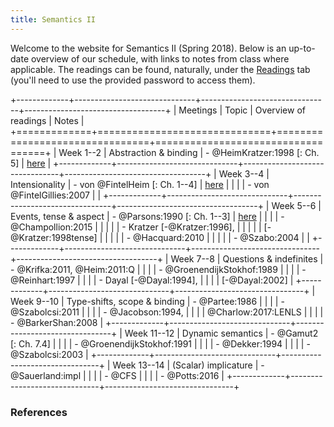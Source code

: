 ```yaml
---
title: Semantics II
---
```


Welcome to the website for Semantics II (Spring 2018). Below is an
up-to-date overview of our schedule, with links to notes from class where
applicable. The readings can be found, naturally, under the
[Readings](/readings.html) tab (you'll need to use the provided password to
access them).

<div class="pa3">
<div class="overflow-auto">

+-------------+------------------------------+--------------------------------+-----------------------------------+
| Meetings    | Topic                        | Overview of readings           | Notes                             |
+=============+==============================+================================+===================================+
| Week 1--2   | Abstraction & binding        | - @HeimKratzer:1998 [: Ch. 5]  | [here](/files/notes/01-22-18.pdf) |
+-------------+------------------------------+--------------------------------+-----------------------------------+
| Week 3--4   | Intensionality               | - von @FintelHeim [: Ch. 1--4] | [here](/files/notes/01-29-18.pdf) |
|             |                              | - von @FintelGillies:2007      |                                   |
+-------------+------------------------------+--------------------------------+-----------------------------------+
| Week 5--6   | Events, tense & aspect       | - @Parsons:1990 [: Ch. 1--3]   | [here](/files/notes/02-05-18.pdf) |
|             |                              | - @Champollion:2015            |                                   |
|             |                              | - Kratzer [-@Kratzer:1996],    |                                   |
|             |                              | [-@Kratzer:1998tense]          |                                   |
|             |                              | - @Hacquard:2010               |                                   |
|             |                              | - @Szabo:2004                  |                                   |
+-------------+------------------------------+--------------------------------+-----------------------------------+
| Week 7--8   | Questions & indefinites      | - @Krifka:2011, @Heim:2011:Q   |
|             |                              | - @GroenendijkStokhof:1989     |
|             |                              | - @Reinhart:1997               |
|             |                              | - Dayal [-@Dayal:1994],        |
|             |                              | [-@Dayal:2002]                 |
+-------------+------------------------------+--------------------------------+
| Week 9--10  | Type-shifts, scope & binding | - @Partee:1986                 |
|             |                              | - @Szabolcsi:2011              |
|             |                              | - @Jacobson:1994,              |
|             |                              | @Charlow:2017:LENLS            |
|             |                              | - @BarkerShan:2008             |
+-------------+------------------------------+--------------------------------+
| Week 11--12 | Dynamic semantics            | - @Gamut2 [: Ch. 7.4]          |
|             |                              | - @GroenendijkStokhof:1991     |
|             |                              | - @Dekker:1994                 |
|             |                              | - @Szabolcsi:2003              |
+-------------+------------------------------+--------------------------------+
| Week 13--14 | (Scalar) implicature         | - @Sauerland:impl              |
|             |                              | - @CFS                         |
|             |                              | - @Potts:2016                  |
+-------------+------------------------------+--------------------------------+

</div>
</div>

### References
